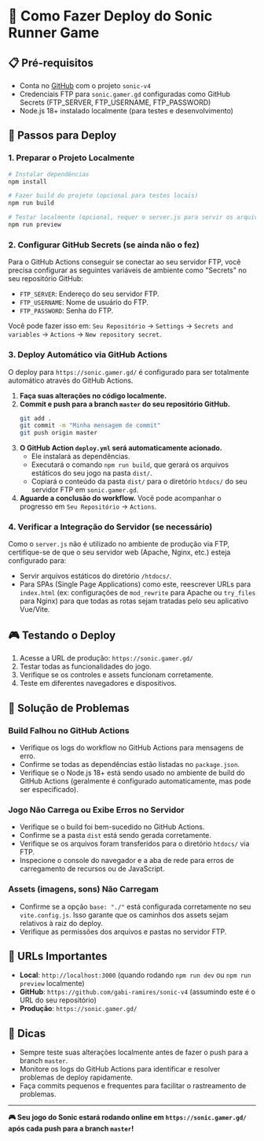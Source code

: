 # 🚀 Como Fazer Deploy do Sonic Runner Game

## 📋 Pré-requisitos
- Conta no [GitHub](https://github.com) com o projeto `sonic-v4`
- Credenciais FTP para `sonic.gamer.gd` configuradas como GitHub Secrets (FTP_SERVER, FTP_USERNAME, FTP_PASSWORD)
- Node.js 18+ instalado localmente (para testes e desenvolvimento)

## 🔧 Passos para Deploy

### 1. **Preparar o Projeto Localmente**
```bash
# Instalar dependências
npm install

# Fazer build do projeto (opcional para testes locais)
npm run build

# Testar localmente (opcional, requer o server.js para servir os arquivos)
npm run preview
```

### 2. **Configurar GitHub Secrets (se ainda não o fez)**
Para o GitHub Actions conseguir se conectar ao seu servidor FTP, você precisa configurar as seguintes variáveis de ambiente como "Secrets" no seu repositório GitHub:
- `FTP_SERVER`: Endereço do seu servidor FTP.
- `FTP_USERNAME`: Nome de usuário do FTP.
- `FTP_PASSWORD`: Senha do FTP.

Você pode fazer isso em: `Seu Repositório` -> `Settings` -> `Secrets and variables` -> `Actions` -> `New repository secret`.

### 3. **Deploy Automático via GitHub Actions**
O deploy para `https://sonic.gamer.gd/` é configurado para ser totalmente automático através do GitHub Actions.
1.  **Faça suas alterações no código localmente.**
2.  **Commit e push para a branch `master` do seu repositório GitHub.**
    ```bash
    git add .
    git commit -m "Minha mensagem de commit"
    git push origin master
    ```
3.  **O GitHub Action `deploy.yml` será automaticamente acionado.**
    -   Ele instalará as dependências.
    -   Executará o comando `npm run build`, que gerará os arquivos estáticos do seu jogo na pasta `dist/`.
    -   Copiará o conteúdo da pasta `dist/` para o diretório `htdocs/` do seu servidor FTP em `sonic.gamer.gd`.
4.  **Aguarde a conclusão do workflow.** Você pode acompanhar o progresso em `Seu Repositório` -> `Actions`.

### 4. **Verificar a Integração do Servidor (se necessário)**
Como o `server.js` não é utilizado no ambiente de produção via FTP, certifique-se de que o seu servidor web (Apache, Nginx, etc.) esteja configurado para:
-   Servir arquivos estáticos do diretório `/htdocs/`.
-   Para SPAs (Single Page Applications) como este, reescrever URLs para `index.html` (ex: configurações de `mod_rewrite` para Apache ou `try_files` para Nginx) para que todas as rotas sejam tratadas pelo seu aplicativo Vue/Vite.

## 🎮 Testando o Deploy
1.  Acesse a URL de produção: `https://sonic.gamer.gd/`
2.  Testar todas as funcionalidades do jogo.
3.  Verifique se os controles e assets funcionam corretamente.
4.  Teste em diferentes navegadores e dispositivos.

## 🔧 Solução de Problemas

### Build Falhou no GitHub Actions
-   Verifique os logs do workflow no GitHub Actions para mensagens de erro.
-   Confirme se todas as dependências estão listadas no `package.json`.
-   Verifique se o Node.js 18+ está sendo usado no ambiente de build do GitHub Actions (geralmente é configurado automaticamente, mas pode ser especificado).

### Jogo Não Carrega ou Exibe Erros no Servidor
-   Verifique se o build foi bem-sucedido no GitHub Actions.
-   Confirme se a pasta `dist` está sendo gerada corretamente.
-   Verifique se os arquivos foram transferidos para o diretório `htdocs/` via FTP.
-   Inspecione o console do navegador e a aba de rede para erros de carregamento de recursos ou de JavaScript.

### Assets (imagens, sons) Não Carregam
-   Confirme se a opção `base: "./"` está configurada corretamente no seu `vite.config.js`. Isso garante que os caminhos dos assets sejam relativos à raiz do deploy.
-   Verifique as permissões dos arquivos e pastas no servidor FTP.

## 📱 URLs Importantes
-   **Local**: `http://localhost:3000` (quando rodando `npm run dev` ou `npm run preview` localmente)
-   **GitHub**: `https://github.com/gabi-ramires/sonic-v4` (assumindo este é o URL do seu repositório)
-   **Produção**: `https://sonic.gamer.gd/`

## 🎯 Dicas
-   Sempre teste suas alterações localmente antes de fazer o push para a branch `master`.
-   Monitore os logs do GitHub Actions para identificar e resolver problemas de deploy rapidamente.
-   Faça commits pequenos e frequentes para facilitar o rastreamento de problemas.

---

**🎮 Seu jogo do Sonic estará rodando online em `https://sonic.gamer.gd/` após cada push para a branch `master`!** 